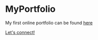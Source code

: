 # MyPortfolio
My first online portfolio can be found [here](https://razvanjega.github.io/MyPortfolio-Personal/)

[Let's connect!](https://www.linkedin.com/in/razvanjega/)
